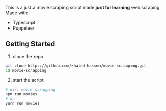 This is a just a movie scraping script made **just for learning** web scraping. Made with:
* Typescript
* Puppeteer

## Getting Started

1. clone the repo
```bash
git clone https://github.com/khaled-hassen/movie-scrapping.git
cd movie-scrapping
```
2. start the script
```bash
# dir: movie-scrapping
npm run movies
# or
yarn run movies
```
